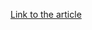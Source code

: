 [Link to the article](https://blog.trendmicro.com/trendlabs-security-intelligence/newposthings-has-new-pos-things/)
